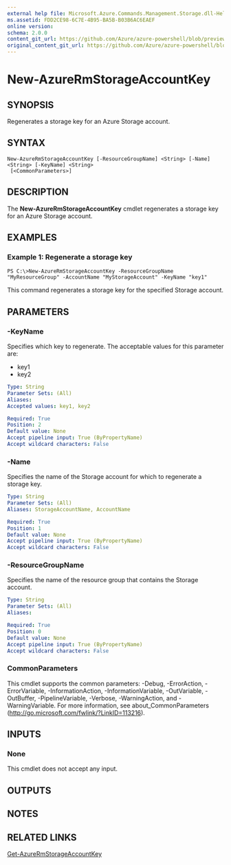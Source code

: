 ```yaml
---
external help file: Microsoft.Azure.Commands.Management.Storage.dll-Help.xml
ms.assetid: FDD2CE98-6C7E-4B95-BA5B-B03B6AC6EAEF
online version:
schema: 2.0.0
content_git_url: https://github.com/Azure/azure-powershell/blob/preview/src/ResourceManager/Storage/Stack/Commands.Management.Storage/help/New-AzureRmStorageAccountKey.md
original_content_git_url: https://github.com/Azure/azure-powershell/blob/preview/src/ResourceManager/Storage/Stack/Commands.Management.Storage/help/New-AzureRmStorageAccountKey.md
---
```


# New-AzureRmStorageAccountKey

## SYNOPSIS
Regenerates a storage key for an Azure Storage account.

## SYNTAX

```
New-AzureRmStorageAccountKey [-ResourceGroupName] <String> [-Name] <String> [-KeyName] <String>
 [<CommonParameters>]
```

## DESCRIPTION
The **New-AzureRmStorageAccountKey** cmdlet regenerates a storage key for an Azure Storage account.

## EXAMPLES

### Example 1: Regenerate a storage key
```
PS C:\>New-AzureRmStorageAccountKey -ResourceGroupName "MyResourceGroup" -AccountName "MyStorageAccount" -KeyName "key1"
```

This command regenerates a storage key for the specified Storage account.

## PARAMETERS

### -KeyName
Specifies which key to regenerate.
The acceptable values for this parameter are:

- key1 
- key2

```yaml
Type: String
Parameter Sets: (All)
Aliases: 
Accepted values: key1, key2

Required: True
Position: 2
Default value: None
Accept pipeline input: True (ByPropertyName)
Accept wildcard characters: False
```

### -Name
Specifies the name of the Storage account for which to regenerate a storage key.

```yaml
Type: String
Parameter Sets: (All)
Aliases: StorageAccountName, AccountName

Required: True
Position: 1
Default value: None
Accept pipeline input: True (ByPropertyName)
Accept wildcard characters: False
```

### -ResourceGroupName
Specifies the name of the resource group that contains the Storage account.

```yaml
Type: String
Parameter Sets: (All)
Aliases: 

Required: True
Position: 0
Default value: None
Accept pipeline input: True (ByPropertyName)
Accept wildcard characters: False
```

### CommonParameters
This cmdlet supports the common parameters: -Debug, -ErrorAction, -ErrorVariable, -InformationAction, -InformationVariable, -OutVariable, -OutBuffer, -PipelineVariable, -Verbose, -WarningAction, and -WarningVariable. For more information, see about_CommonParameters (http://go.microsoft.com/fwlink/?LinkID=113216).

## INPUTS

### None
This cmdlet does not accept any input.

## OUTPUTS

## NOTES

## RELATED LINKS

[Get-AzureRmStorageAccountKey](./Get-AzureRmStorageAccountKey.md)


